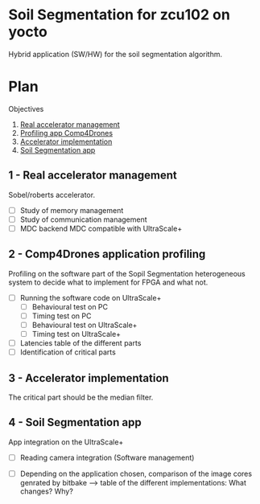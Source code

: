 # Soil Segmentation for zcu102 on yocto
Hybrid application (SW/HW) for the soil segmentation algorithm.

# Plan

Objectives
1. [Real accelerator management](#1-real-accelerator-management)
2. [Profiling app Comp4Drones](#2-comp4drones-application-profiling)
3. [Accelerator implementation](#3-accelerator-implementation)
4. [Soil Segmentation app](#4-soil-segmentation-app)


## 1 - Real accelerator management
Sobel/roberts accelerator.

 - [ ] Study of memory management
 - [ ] Study of communication management
 - [ ] MDC backend MDC compatible with UltraScale+

## 2 - Comp4Drones application profiling

Profiling on the software part of the Sopil Segmentation heterogeneous system to decide what to implement for FPGA and what not.

 - [ ] Running the software code on UltraScale+
    - [ ] Behavioural test on PC
    - [ ] Timing test on PC
    - [ ] Behavioural test on UltraScale+
    - [ ] Timing test on UltraScale+
 - [ ] Latencies table of the different parts
 - [ ] Identification of critical parts

## 3 - Accelerator implementation
The critical part should be the median filter. 

## 4 - Soil Segmentation app
App integration on the UltraScale+

 - [ ] Reading camera integration (Software management)
 - [ ] Depending on the application chosen, comparison of the image cores genrated by bitbake --> table of the different implementations: What changes? Why?

